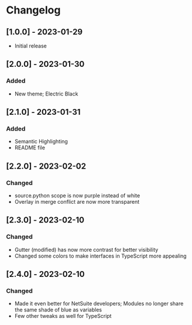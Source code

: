 # Changelog

## [1.0.0] - 2023-01-29
- Initial release

## [2.0.0] - 2023-01-30

### Added

- New theme; Electric Black

## [2.1.0] - 2023-01-31

### Added

- Semantic Highlighting
- README file

## [2.2.0] - 2023-02-02

### Changed

- source.python scope is now purple instead of white
- Overlay in merge conflict are now more transparent

## [2.3.0] - 2023-02-10

### Changed

- Gutter (modified) has now more contrast for better visibility
- Changed some colors to make interfaces in TypeScript more appealing

## [2.4.0] - 2023-02-10

### Changed

- Made it even better for NetSuite developers; Modules no longer share the same shade of blue as variables
- Few other tweaks as well for TypeScript